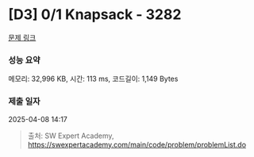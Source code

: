 # [D3] 0/1 Knapsack - 3282 

[문제 링크](https://swexpertacademy.com/main/code/problem/problemDetail.do?contestProbId=AWBJAVpqrzQDFAWr) 

### 성능 요약

메모리: 32,996 KB, 시간: 113 ms, 코드길이: 1,149 Bytes

### 제출 일자

2025-04-08 14:17



> 출처: SW Expert Academy, https://swexpertacademy.com/main/code/problem/problemList.do